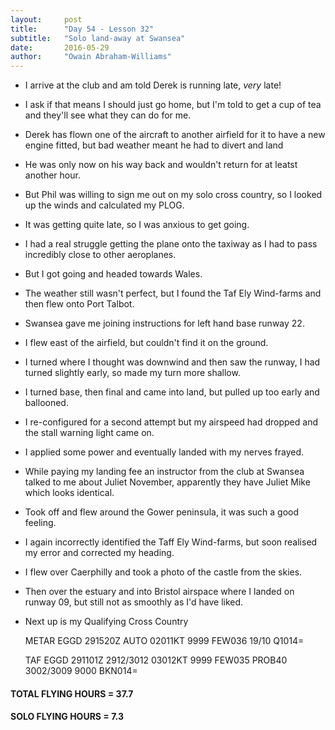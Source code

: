 ```yaml
---
layout:     post
title:      "Day 54 - Lesson 32"
subtitle:   "Solo land-away at Swansea"
date:       2016-05-29
author:     "Owain Abraham-Williams"
---
```


 * I arrive at the club and am told Derek is running late, *very* late!
 * I ask if that means I should just go home, but I'm told to get a cup of tea and they'll see what they can do for me.
 * Derek has flown one of the aircraft to another airfield for it to have a new engine fitted, but bad weather meant he had to divert and land
 * He was only now on his way back and wouldn't return for at leatst another hour.
 * But Phil was willing to sign me out on my solo cross country, so I looked up the winds and calculated my PLOG.
 * It was getting quite late, so I was anxious to get going.
 * I had a real struggle getting the plane onto the taxiway as I had to pass incredibly close to other aeroplanes.
 * But I got going and headed towards Wales.
 * The weather still wasn't perfect, but I found the Taf Ely Wind-farms and then flew onto Port Talbot.
 * Swansea gave me joining instructions for left hand base runway 22.
 * I flew east of the airfield, but couldn't find it on the ground.
 * I turned where I thought was downwind and then saw the runway, I had turned slightly early, so made my turn more shallow.
 * I turned base, then final and came into land, but pulled up too early and ballooned.
 * I re-configured for a second attempt but my airspeed had dropped and the stall warning light came on.
 * I applied some power and eventually landed with my nerves frayed.
 * While paying my landing fee an instructor from the club at Swansea talked to me about Juliet November, apparently they have Juliet Mike which looks identical.
 * Took off and flew around the Gower peninsula, it was such a good feeling.
 * I again incorrectly identified the Taff Ely Wind-farms, but soon realised my error and corrected my heading.
 * I flew over Caerphilly and took a photo of the castle from the skies.
 * Then over the estuary and into Bristol airspace where I landed on runway 09, but still not as smoothly as I'd have liked.
 * Next up is my Qualifying Cross Country

    METAR EGGD 291520Z AUTO 02011KT 9999 FEW036 19/10 Q1014=

    TAF EGGD 291101Z 2912/3012 03012KT 9999 FEW035
             PROB40 3002/3009 9000 BKN014=

#### TOTAL FLYING HOURS = 37.7

#### SOLO FLYING HOURS = 7.3
